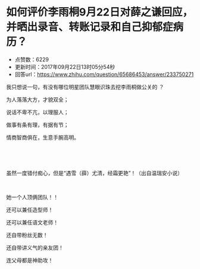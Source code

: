 # 如何评价李雨桐9月22日对薛之谦回应，并晒出录音、转账记录和自己抑郁症病历？
- 点赞数：6229
- 更新时间：2017年09月22日13时05分54秒
- 回答url：https://www.zhihu.com/question/65686453/answer/233750271
<body>
 <p data-pid="HA2DuulR">我只想说一句，有没有哪位明星团队慧眼识珠去挖李雨桐做公关的 ？</p>
 <p data-pid="QfSfGNQS">为人落落大方，才貌双全；</p>
 <p data-pid="AoWzkCNU">说话不卑不亢，以理服人；</p>
 <p data-pid="WZOt-hBJ">做事有条有理，有据有节；</p>
 <p data-pid="aMUyK-IZ">情商智商俱在，生意手腕高明。</p>
 <p class="ztext-empty-paragraph"><br></p>
 <p class="ztext-empty-paragraph"><br></p>
 <p data-pid="3GX9j0ZR">虽然一度错付痴心，但是“遇雪（薛）尤清，经霜更艳”！（出自温瑞安小说）</p>
 <p class="ztext-empty-paragraph"><br></p>
 <p data-pid="qHvh8EuJ">她一个人顶俩团队！！</p>
 <p data-pid="vzh-FFGk">还可以兼任造型师！</p>
 <p data-pid="G9JhJwcZ">还可以兼任语文老师！</p>
 <p data-pid="n4CTbYeG">还自带粉丝无数！</p>
 <p data-pid="szDFmS6O">还自带讲义气的亲友团！</p>
 <p data-pid="ckvS8U_D">连父母都是神助攻！</p>
</body>